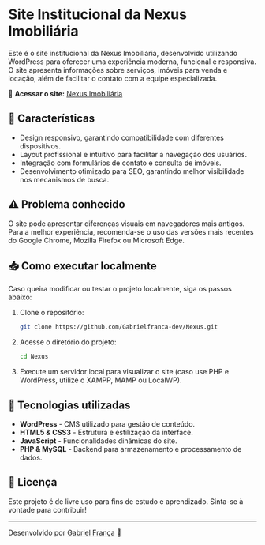 # Site Institucional da Nexus Imobiliária

Este é o site institucional da Nexus Imobiliária, desenvolvido utilizando WordPress para oferecer uma experiência moderna, funcional e responsiva. O site apresenta informações sobre serviços, imóveis para venda e locação, além de facilitar o contato com a equipe especializada.

🔗 **Acessar o site:** [Nexus Imobiliária](https://gabrielfranca-dev.github.io/Nexus)

## 📌 Características
- Design responsivo, garantindo compatibilidade com diferentes dispositivos.
- Layout profissional e intuitivo para facilitar a navegação dos usuários.
- Integração com formulários de contato e consulta de imóveis.
- Desenvolvimento otimizado para SEO, garantindo melhor visibilidade nos mecanismos de busca.

## ⚠️ Problema conhecido
O site pode apresentar diferenças visuais em navegadores mais antigos. Para a melhor experiência, recomenda-se o uso das versões mais recentes do Google Chrome, Mozilla Firefox ou Microsoft Edge.

## 📥 Como executar localmente
Caso queira modificar ou testar o projeto localmente, siga os passos abaixo:

1. Clone o repositório:
   ```sh
   git clone https://github.com/Gabrielfranca-dev/Nexus.git
   ```
2. Acesse o diretório do projeto:
   ```sh
   cd Nexus
   ```
3. Execute um servidor local para visualizar o site (caso use PHP e WordPress, utilize o XAMPP, MAMP ou LocalWP).

## 🔧 Tecnologias utilizadas
- **WordPress** - CMS utilizado para gestão de conteúdo.
- **HTML5 & CSS3** - Estrutura e estilização da interface.
- **JavaScript** - Funcionalidades dinâmicas do site.
- **PHP & MySQL** - Backend para armazenamento e processamento de dados.

## 📜 Licença
Este projeto é de livre uso para fins de estudo e aprendizado. Sinta-se à vontade para contribuir!

---
Desenvolvido por [Gabriel França](https://github.com/Gabrielfranca-dev) 🚀

